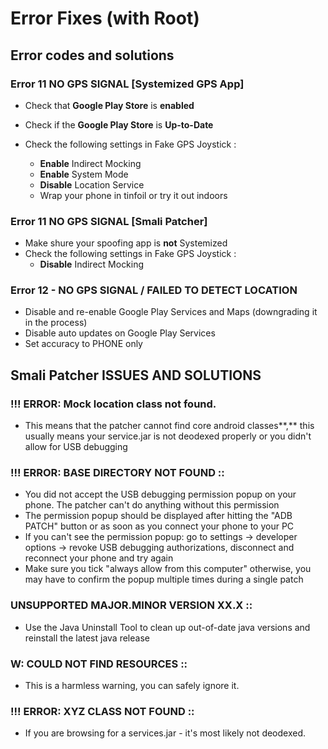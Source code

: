 # Error Fixes \(with Root\)

## Error codes and solutions

### Error 11 NO GPS SIGNAL \[Systemized GPS App\]

* Check that **Google Play Store** is **enabled**
* Check if the **Google Play Store** is **Up-to-Date**
* Check the following settings in Fake GPS Joystick :

  * **Enable** Indirect Mocking
  * **Enable** System Mode
  * **Disable** Location Service
  * Wrap your phone in tinfoil or try it out indoors

### Error 11 NO GPS SIGNAL \[Smali Patcher\]

* Make shure your spoofing app is **not** Systemized
* Check the following settings in Fake GPS Joystick :
  * **Disable** Indirect Mocking

### Error 12 - NO GPS SIGNAL / FAILED TO DETECT LOCATION

* Disable and re-enable Google Play Services and Maps \(downgrading it in the process\)
* Disable auto updates on Google Play Services
* Set accuracy to PHONE only

##  **Smali Patcher ISSUES AND SOLUTIONS**

### !!! ERROR: Mock location class not found.

* This means that the patcher cannot find core android classes**,** this usually means your service.jar is not deodexed properly or you didn't allow for USB debugging

### !!! ERROR: BASE DIRECTORY NOT FOUND ::

* You did not accept the USB debugging permission popup on your phone. The patcher can't do anything without this permission
* The permission popup should be displayed after hitting the "ADB PATCH" button or as soon as you connect your phone to your PC
* If you can't see the permission popup: go to settings → developer options → revoke USB debugging authorizations, disconnect and reconnect your phone and try again
* Make sure you tick "always allow from this computer" otherwise, you may have to confirm the popup multiple times during a single patch

### UNSUPPORTED MAJOR.MINOR VERSION XX.X ::

* Use the Java Uninstall Tool to clean up out-of-date java versions and reinstall the latest java release

### W: COULD NOT FIND RESOURCES ::

* This is a harmless warning, you can safely ignore it.

### !!! ERROR: XYZ CLASS NOT FOUND ::

* If you are browsing for a services.jar - it's most likely not deodexed.

